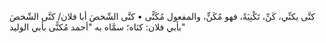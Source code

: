كنَّى يكنِّي، كَنِّ، ‌تَكْنِيَةً، فهو مُكَنٍّ، والمفعول مُكَنًّى
• كنَّى الشّخصَ أبا فلان/ كنَّى الشّخصَ بأبي فلان: كنَاه؛ سمَّاه به "أحمد مُكنًّى بأبي الوليد"